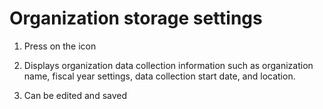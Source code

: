 # Organization storage settings

1. Press on the icon





1. Displays organization data collection information such as organization name, fiscal year settings, data collection start date, and location.
2. Can be edited and saved
